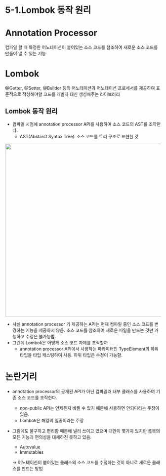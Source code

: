 # 5-1.Lombok 동작 원리

# Annotation Processor

컴파일 할 때 특정한 어노테이션이 붙어있는 소스 코드를 참조하여 새로운 소스 코드를 만들어 낼 수 있는 기능

# Lombok

@Getter, @Setter, @Builder 등의 어노테이션과 어노테이션 프로세서를 제공하여 표준적으로 작성해야할 코드를 개발자 대신 생성해주는 라이브러리

## Lombok 동작 원리

- 컴파일 시점에 annotation processor API를 사용하여 소스 코드의 AST를 조작한다.
    - AST(Abstarct Syntax Tree): 소스 코드를 트리 구조로 표현한 것

<img src="https://user-images.githubusercontent.com/52793122/156335722-7bfcc210-d142-40b9-9666-2fcae1718fca.png"  width="590" height="560"/>


- 사실 annotation processor 가 제공하는 API는 현재 컴파일 중인 소스 코드를 변경하는 기능을 제공하지 않음. 소스 코드를 참조하여 새로운 파일을 만드는 것만 가능하고 수정은 불가능함.
- 그런데 Lombok은 어떻게 소스 코드 자체를 조작할까
    - annotation processor API에서 사용하는 파라미터인 TypeElement의 하위 타입을 타입 캐스팅하여 사용. 하위 타입은 수정이 가능함.

# 논란거리

- annotation processor의 공개된 API가 아닌 컴파일러 내부 클래스를 사용하여 기존 소스 코드를 조작한다.
    - non-public API는 언제든지 바뀔 수 있기 때문에 사용하면 안되다라는 주장이 있음.
    - Lombok은 해킹의 일종이라는 주장
- 그럼에도 불구하고 편리함 때문에 널리 쓰이고 있으며 대안이 몇가지 있지만 롬복의 모든 기능과 편의성을 대체하진 못하고 있음.
    - Autovalue
    - Immutables
    
    → 어노테이션이 붙어있는 클래스의 소스 코드를 수정하는 것이 아니로 새로운 클래스를 만드는 방법